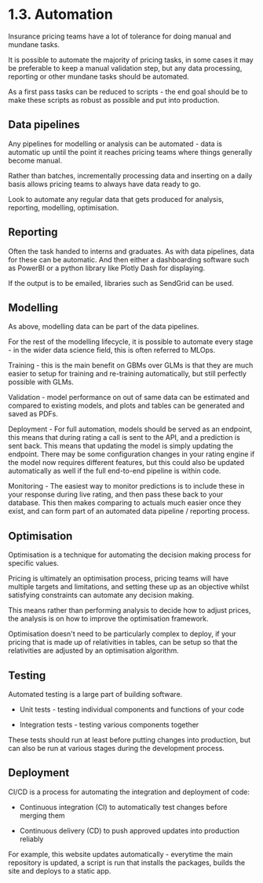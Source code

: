 # 1.3. Automation

Insurance pricing teams have a lot of tolerance for doing manual and mundane tasks.

It is possible to automate the majority of pricing tasks, in some cases it may be preferable to keep a manual validation step, but any data processing, reporting or other mundane tasks should be automated.

As a first pass tasks can be reduced to scripts - the end goal should be to make these scripts as robust as possible and put into production.

## Data pipelines

Any pipelines for modelling or analysis can be automated - data is automatic up until the point it reaches pricing teams where things generally become manual.

Rather than batches, incrementally processing data and inserting on a daily basis allows pricing teams to always have data ready to go.

Look to automate any regular data that gets produced for analysis, reporting, modelling, optimisation.

## Reporting

Often the task handed to interns and graduates. As with data pipelines, data for these can be automatic. And then either a dashboarding software such as PowerBI or a python library like Plotly Dash for displaying. 

If the output is to be emailed, libraries such as SendGrid can be used.

## Modelling

As above, modelling data can be part of the data pipelines. 

For the rest of the modelling lifecycle, it is possible to automate every stage - in the wider data science field, this is often referred to MLOps. 

Training - this is the main benefit on GBMs over GLMs is that they are much easier to setup for training and re-training automatically, but still perfectly possible with GLMs. 

Validation - model performance on out of same data can be estimated and compared to existing models, and plots and tables can be generated and saved as PDFs. 

Deployment - For full automation, models should be served as an endpoint, this means that during rating a call is sent to the API, and a prediction is sent back. This means that updating the model is simply updating the endpoint. There may be some configuration changes in your rating engine if the model now requires different features, but this could also be updated automatically as well if the full end-to-end pipeline is within code. 

Monitoring - The easiest way to monitor predictions is to include these in your response during live rating, and then pass these back to your database. This then makes comparing to actuals much easier once they exist, and can form part of an automated data pipeline / reporting process.

## Optimisation

Optimisation is a technique for automating the decision making process for specific values. 

Pricing is ultimately an optimisation process, pricing teams will have multiple targets and limitations, and setting these up as an objective whilst satisfying constraints can automate any decision making.

This means rather than performing analysis to decide how to adjust prices, the analysis is on how to improve the optimisation framework. 

Optimisation doesn't need to be particularly complex to deploy, if your pricing that is made up of relativities in tables, can be setup so that the relativities are adjusted by an optimisation algorithm. 

## Testing

Automated testing is a large part of building software. 

- Unit tests - testing individual components and functions of your code 

- Integration tests - testing various components together

These tests should run at least before putting changes into production, but can also be run at various stages during the development process.

## Deployment

CI/CD is a process for automating the integration and deployment of code:

- Continuous integration (CI) to automatically test changes before merging them

- Continuous delivery (CD) to push approved updates into production reliably

For example, this website updates automatically - everytime the main repository is updated, a script is run that installs the packages, builds the site and deploys to a static app.

